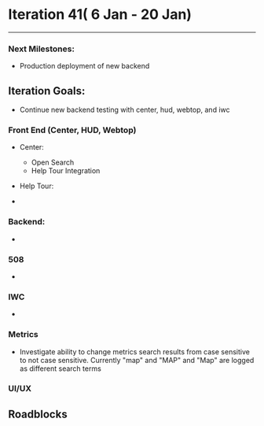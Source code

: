 # Iteration 41( 6 Jan - 20 Jan)

*** 
### Next Milestones:
* Production deployment of new backend

## Iteration Goals:
* Continue new backend testing with center, hud, webtop, and iwc

### Front End (Center, HUD, Webtop)

* Center:
  * Open Search
  * Help Tour Integration

* Help Tour:
 * 

### Backend:
* 

### 508 
* 

### IWC
* 

### Metrics
* Investigate ability to change metrics search results from case sensitive to not case sensitive. Currently "map" and "MAP" and "Map" are logged as different search terms

### UI/UX

## Roadblocks
